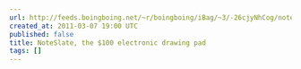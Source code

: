 ```yaml
---
url: http://feeds.boingboing.net/~r/boingboing/iBag/~3/-26cjyNhCog/noteslate-the-100-el.html
created_at: 2011-03-07 19:00 UTC
published: false
title: NoteSlate, the $100 electronic drawing pad
tags: []
---
```



